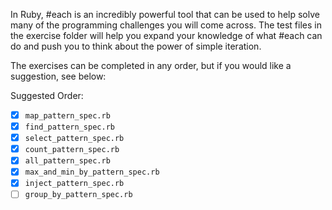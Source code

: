 In Ruby, #each is an incredibly powerful tool that can be used to help solve many of the programming challenges you will come across.  The test files in the exercise folder will help you expand your knowledge of what #each can do and push you to think about the power of simple iteration.

The exercises can be completed in any order, but if you would like a suggestion, see below:

Suggested Order:

* [x] `map_pattern_spec.rb`
* [x] `find_pattern_spec.rb`
* [x] `select_pattern_spec.rb`
* [x] `count_pattern_spec.rb`
* [x] `all_pattern_spec.rb`
* [x] `max_and_min_by_pattern_spec.rb`
* [x] `inject_pattern_spec.rb`
* [ ] `group_by_pattern_spec.rb`
